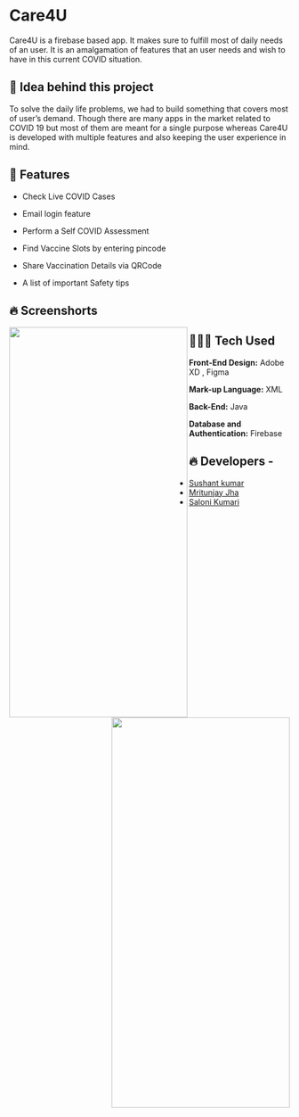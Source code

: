 
#  	Care4U

Care4U is a firebase based app.
It makes sure to fulfill most of 
daily needs of an user. 
It is an amalgamation of features
that an user needs and wish to have
in this current COVID situation.




## 🤔 Idea behind this project

To solve the daily life problems,
we had to build something that 
covers most of user’s demand.
Though there are many apps in 
the market related to COVID 19 
but most of them are meant for 
a single purpose whereas 
Care4U is developed with 
multiple features and also keeping 
the user experience in mind.



## 🚀 Features

- Check Live COVID Cases

- Email login feature

- Perform a Self COVID Assessment

- Find Vaccine Slots by entering pincode

- Share Vaccination Details via QRCode

- A list of important Safety tips


## 🔥 Screenshorts

<img align="left" width="320" height="700" src="https://user-images.githubusercontent.com/99118017/233017102-b8ea3ad3-abd6-44db-969b-976c6bd97346.jpg
">
<img align="right" width="320" height="700" src="https://user-images.githubusercontent.com/99118017/233017166-87a3f4e4-579f-478c-ae58-e940786671b4.jpg
">




## 👨🏽‍💻  Tech Used

**Front-End Design:** Adobe XD , Figma

**Mark-up Language:** XML

**Back-End:** Java

**Database and Authentication:** Firebase



## 🔥 Developers -

- [Sushant kumar](https://github.com/rockysushant)
- [Mritunjay Jha](https://github.com/Mritunjay-2001)
- [Saloni Kumari](https://github.com/solujr)
